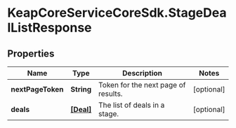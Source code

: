 # KeapCoreServiceCoreSdk.StageDealListResponse

## Properties

Name | Type | Description | Notes
------------ | ------------- | ------------- | -------------
**nextPageToken** | **String** | Token for the next page of results. | [optional] 
**deals** | [**[Deal]**](Deal.md) | The list of deals in a stage. | [optional] 


